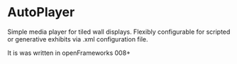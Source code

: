 # AutoPlayer
Simple media player for tiled wall displays. Flexibly configurable for scripted or generative exhibits via .xml configuration file. 

It is was written in openFrameworks 008+
